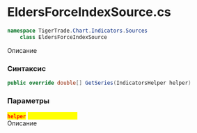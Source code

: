 
# EldersForceIndexSource.cs
```csharp
namespace TigerTrade.Chart.Indicators.Sources  
    class EldersForceIndexSource
```

Описание

### Синтаксис
```csharp
public override double[] GetSeries(IndicatorsHelper helper)
```

### Параметры
<mark style="color:red;">**`helper`**</mark> <mark style="color:yellow;">`IndicatorsHelper`</mark>  
 Описание  
  

                    
                    